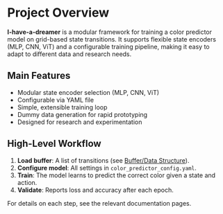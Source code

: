 # Project Overview

**I-have-a-dreamer** is a modular framework for training a color predictor model on grid-based state transitions. It supports flexible state encoders (MLP, CNN, ViT) and a configurable training pipeline, making it easy to adapt to different data and research needs.

## Main Features
- Modular state encoder selection (MLP, CNN, ViT)
- Configurable via YAML file
- Simple, extensible training loop
- Dummy data generation for rapid prototyping
- Designed for research and experimentation

## High-Level Workflow
1. **Load buffer**: A list of transitions (see [Buffer/Data Structure](./buffer.md)).
2. **Configure model**: All settings in `color_predictor_config.yaml`.
3. **Train**: The model learns to predict the correct color given a state and action.
4. **Validate**: Reports loss and accuracy after each epoch.

For details on each step, see the relevant documentation pages. 